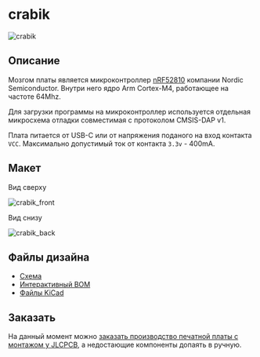 # crabik

![crabik](https://crabik.ru/_media/crabik-foto.png)

## Описание
Мозгом платы является микроконтроллер [nRF52810](https://www.nordicsemi.com/Products/Low-power-short-range-wireless/nRF52810) компании Nordic Semiconductor.
Внутри него ядро Arm Cortex-M4, работающее на частоте 64Mhz.

Для загрузки программы на микроконтроллер используется отдельная микросхема отладки совместимая с протоколом CMSIS-DAP v1.

Плата питается от USB-C или от напряжения поданого на вход контакта `VCC`.
Максимально допустимый ток от контакта `3.3v` - 400mA.

## Макет
Вид сверху

![crabik_front](https://crabik.ru/_media/crabik_front.png)

Вид снизу

![crabik_back](https://crabik.ru/_media/crabik_back.png)

## Файлы дизайна
- [Схема](https://crabik.ru/_assets/crabik-schematic-revB.pdf ':ignore :target=_blank')  
- [Интерактивный BOM](https://crabik.ru/ibom.html)
- [Файлы KiCad](https://github.com/CrabikBoards/hardware)

## Заказать
На данный момент можно [заказать производство печатной платы с монтажом у JLCPCB](https://github.com/CrabikBoards/hardware/blob/master/PRODUCTION.md), а недостающие компоненты допаять в ручную.
